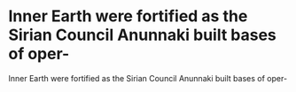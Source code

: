 # Inner Earth were fortified as the Sirian Council Anunnaki built bases of oper-

Inner Earth were fortified as the Sirian Council Anunnaki built bases of oper-